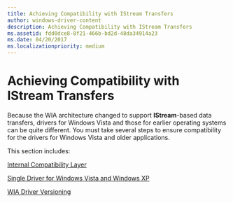 ```yaml
---
title: Achieving Compatibility with IStream Transfers
author: windows-driver-content
description: Achieving Compatibility with IStream Transfers
ms.assetid: fdd0dce8-8f21-466b-bd2d-48da34914a23
ms.date: 04/20/2017
ms.localizationpriority: medium
---
```


# Achieving Compatibility with IStream Transfers


Because the WIA architecture changed to support **IStream**-based data transfers, drivers for Windows Vista and those for earlier operating systems can be quite different. You must take several steps to ensure compatibility for the drivers for Windows Vista and older applications.

This section includes:

[Internal Compatibility Layer](internal-compatibility-layer.md)

[Single Driver for Windows Vista and Windows XP](single-driver-for-windows-vista-and-windows-xp.md)

[WIA Driver Versioning](wia-driver-versioning.md)

 

 




